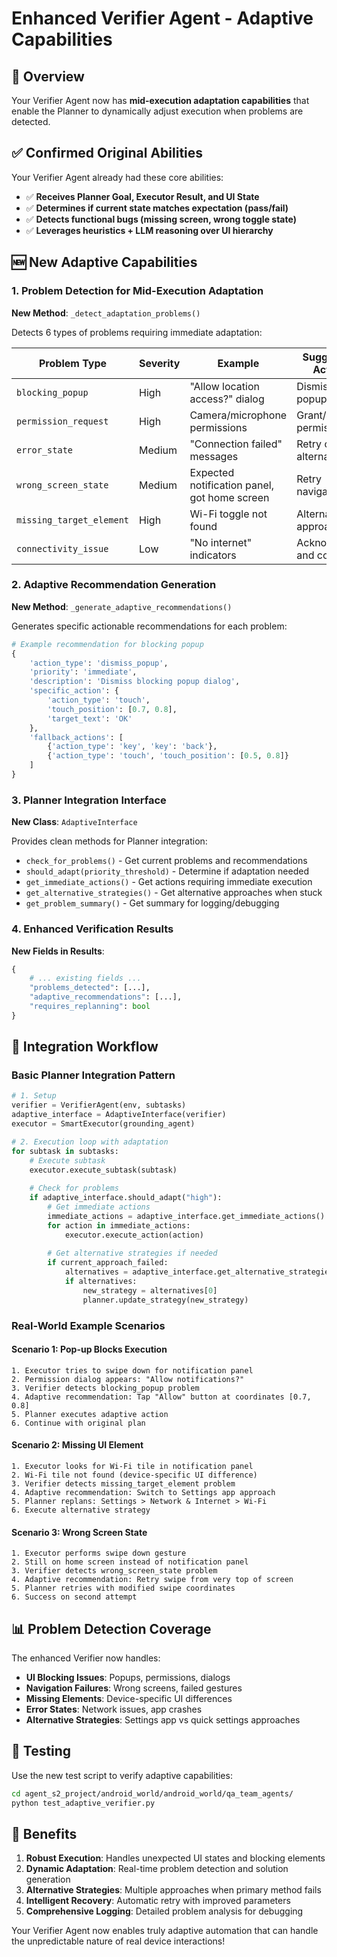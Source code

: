 # Enhanced Verifier Agent - Adaptive Capabilities

## 🎯 Overview

Your Verifier Agent now has **mid-execution adaptation capabilities** that enable the Planner to dynamically adjust execution when problems are detected.

## ✅ Confirmed Original Abilities

Your Verifier Agent already had these core abilities:

- ✅ **Receives Planner Goal, Executor Result, and UI State**
- ✅ **Determines if current state matches expectation (pass/fail)**
- ✅ **Detects functional bugs (missing screen, wrong toggle state)**
- ✅ **Leverages heuristics + LLM reasoning over UI hierarchy**

## 🆕 New Adaptive Capabilities

### 1. Problem Detection for Mid-Execution Adaptation

**New Method**: `_detect_adaptation_problems()`

Detects 6 types of problems requiring immediate adaptation:

| Problem Type | Severity | Example | Suggested Action |
|--------------|----------|---------|------------------|
| `blocking_popup` | High | "Allow location access?" dialog | Dismiss popup |
| `permission_request` | High | Camera/microphone permissions | Grant/deny permission |
| `error_state` | Medium | "Connection failed" messages | Retry or alternative |
| `wrong_screen_state` | Medium | Expected notification panel, got home screen | Retry navigation |
| `missing_target_element` | High | Wi-Fi toggle not found | Alternative approach |
| `connectivity_issue` | Low | "No internet" indicators | Acknowledge and continue |

### 2. Adaptive Recommendation Generation

**New Method**: `_generate_adaptive_recommendations()`

Generates specific actionable recommendations for each problem:

```python
# Example recommendation for blocking popup
{
    'action_type': 'dismiss_popup',
    'priority': 'immediate',
    'description': 'Dismiss blocking popup dialog',
    'specific_action': {
        'action_type': 'touch',
        'touch_position': [0.7, 0.8],
        'target_text': 'OK'
    },
    'fallback_actions': [
        {'action_type': 'key', 'key': 'back'},
        {'action_type': 'touch', 'touch_position': [0.5, 0.8]}
    ]
}
```

### 3. Planner Integration Interface

**New Class**: `AdaptiveInterface`

Provides clean methods for Planner integration:

- `check_for_problems()` - Get current problems and recommendations
- `should_adapt(priority_threshold)` - Determine if adaptation needed
- `get_immediate_actions()` - Get actions requiring immediate execution
- `get_alternative_strategies()` - Get alternative approaches when stuck
- `get_problem_summary()` - Get summary for logging/debugging

### 4. Enhanced Verification Results

**New Fields in Results**:
```python
{
    # ... existing fields ...
    "problems_detected": [...],
    "adaptive_recommendations": [...],
    "requires_replanning": bool
}
```

## 🔄 Integration Workflow

### Basic Planner Integration Pattern

```python
# 1. Setup
verifier = VerifierAgent(env, subtasks)
adaptive_interface = AdaptiveInterface(verifier)
executor = SmartExecutor(grounding_agent)

# 2. Execution loop with adaptation
for subtask in subtasks:
    # Execute subtask
    executor.execute_subtask(subtask)
    
    # Check for problems
    if adaptive_interface.should_adapt("high"):
        # Get immediate actions
        immediate_actions = adaptive_interface.get_immediate_actions()
        for action in immediate_actions:
            executor.execute_action(action)
        
        # Get alternative strategies if needed
        if current_approach_failed:
            alternatives = adaptive_interface.get_alternative_strategies()
            if alternatives:
                new_strategy = alternatives[0]
                planner.update_strategy(new_strategy)
```

### Real-World Example Scenarios

#### Scenario 1: Pop-up Blocks Execution
```
1. Executor tries to swipe down for notification panel
2. Permission dialog appears: "Allow notifications?"
3. Verifier detects blocking_popup problem
4. Adaptive recommendation: Tap "Allow" button at coordinates [0.7, 0.8]
5. Planner executes adaptive action
6. Continue with original plan
```

#### Scenario 2: Missing UI Element
```
1. Executor looks for Wi-Fi tile in notification panel
2. Wi-Fi tile not found (device-specific UI difference)
3. Verifier detects missing_target_element problem
4. Adaptive recommendation: Switch to Settings app approach
5. Planner replans: Settings > Network & Internet > Wi-Fi
6. Execute alternative strategy
```

#### Scenario 3: Wrong Screen State
```
1. Executor performs swipe down gesture
2. Still on home screen instead of notification panel
3. Verifier detects wrong_screen_state problem
4. Adaptive recommendation: Retry swipe from very top of screen
5. Planner retries with modified swipe coordinates
6. Success on second attempt
```

## 📊 Problem Detection Coverage

The enhanced Verifier now handles:

- **UI Blocking Issues**: Popups, permissions, dialogs
- **Navigation Failures**: Wrong screens, failed gestures
- **Missing Elements**: Device-specific UI differences
- **Error States**: Network issues, app crashes
- **Alternative Strategies**: Settings app vs quick settings approaches

## 🔧 Testing

Use the new test script to verify adaptive capabilities:

```bash
cd agent_s2_project/android_world/android_world/qa_team_agents/
python test_adaptive_verifier.py
```

## 🎉 Benefits

1. **Robust Execution**: Handles unexpected UI states and blocking elements
2. **Dynamic Adaptation**: Real-time problem detection and solution generation
3. **Alternative Strategies**: Multiple approaches when primary method fails
4. **Intelligent Recovery**: Automatic retry with improved parameters
5. **Comprehensive Logging**: Detailed problem analysis for debugging

Your Verifier Agent now enables truly adaptive automation that can handle the unpredictable nature of real device interactions! 
